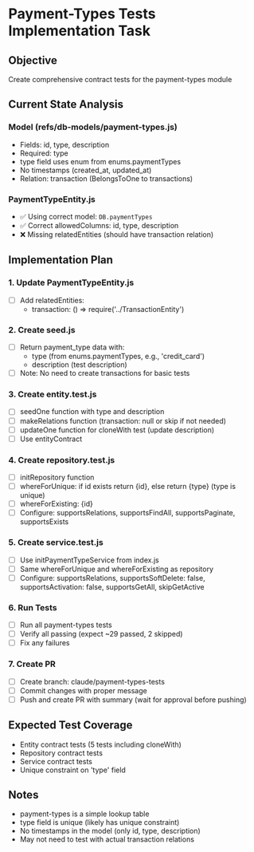 # Payment-Types Tests Implementation Task

## Objective
Create comprehensive contract tests for the payment-types module

## Current State Analysis

### Model (refs/db-models/payment-types.js)
- Fields: id, type, description
- Required: type
- type field uses enum from enums.paymentTypes
- No timestamps (created_at, updated_at)
- Relation: transaction (BelongsToOne to transactions)

### PaymentTypeEntity.js
- ✅ Using correct model: `DB.paymentTypes`
- ✅ Correct allowedColumns: id, type, description
- ❌ Missing relatedEntities (should have transaction relation)

## Implementation Plan

### 1. Update PaymentTypeEntity.js
- [ ] Add relatedEntities:
  - transaction: () => require('../TransactionEntity')

### 2. Create seed.js
- [ ] Return payment_type data with:
  - type (from enums.paymentTypes, e.g., 'credit_card')
  - description (test description)
- [ ] Note: No need to create transactions for basic tests

### 3. Create entity.test.js
- [ ] seedOne function with type and description
- [ ] makeRelations function (transaction: null or skip if not needed)
- [ ] updateOne function for cloneWith test (update description)
- [ ] Use entityContract

### 4. Create repository.test.js
- [ ] initRepository function
- [ ] whereForUnique: if id exists return {id}, else return {type} (type is unique)
- [ ] whereForExisting: {id}
- [ ] Configure: supportsRelations, supportsFindAll, supportsPaginate, supportsExists

### 5. Create service.test.js
- [ ] Use initPaymentTypeService from index.js
- [ ] Same whereForUnique and whereForExisting as repository
- [ ] Configure: supportsRelations, supportsSoftDelete: false, supportsActivation: false, supportsGetAll, skipGetActive

### 6. Run Tests
- [ ] Run all payment-types tests
- [ ] Verify all passing (expect ~29 passed, 2 skipped)
- [ ] Fix any failures

### 7. Create PR
- [ ] Create branch: claude/payment-types-tests
- [ ] Commit changes with proper message
- [ ] Push and create PR with summary (wait for approval before pushing)

## Expected Test Coverage
- Entity contract tests (5 tests including cloneWith)
- Repository contract tests
- Service contract tests
- Unique constraint on 'type' field

## Notes
- payment-types is a simple lookup table
- type field is unique (likely has unique constraint)
- No timestamps in the model (only id, type, description)
- May not need to test with actual transaction relations
